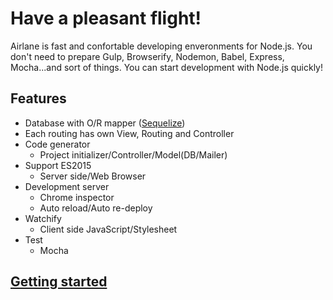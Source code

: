 # Have a pleasant flight!

Airlane is fast and confortable developing enveronments for Node.js. You don't need to prepare Gulp, Browserify, Nodemon, Babel, Express, Mocha...and sort of things. You can start development with Node.js quickly!

## Features

- Database with O/R mapper ([Sequelize](http://docs.sequelizejs.com/en/v3/))
- Each routing has own View, Routing and Controller
- Code generator
  - Project initializer/Controller/Model(DB/Mailer)
- Support ES2015
  - Server side/Web Browser
- Development server
  - Chrome inspector
  - Auto reload/Auto re-deploy
- Watchify
  - Client side JavaScript/Stylesheet
- Test
  - Mocha

## [Getting started](/getting-started)


